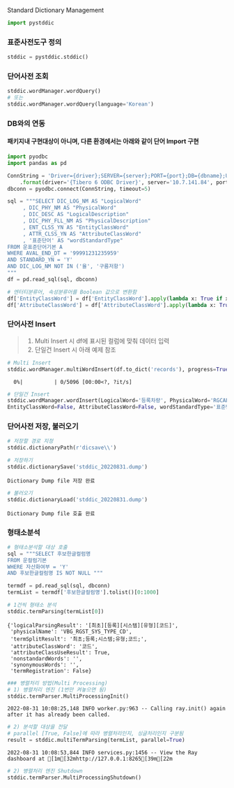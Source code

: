 Standard Dictionary Management

```python
import pystddic
```

### 표준사전도구 정의


```python
stddic = pystddic.stddic()
```

### 단어사전 조회


```python
stddic.wordManager.wordQuery()
# 또는
stddic.wordManager.wordQuery(language='Korean')
```



### DB와의 연동
#### 패키지내 구현대상이 아니며, 다른 환경에서는 아래와 같이 단어 Import 구현


```python
import pyodbc
import pandas as pd

ConnString = 'Driver={driver};SERVER={server};PORT={port};DB={dbname};UID={uid};PWD={pwd};'\
    .format(driver='{Tibero 6 ODBC Driver}', server='10.7.141.84', port='1521', dbname='DATAWARE', uid='dtwareadm', pwd='Encore##5868')
dbconn = pyodbc.connect(ConnString, timeout=5)

sql = """SELECT DIC_LOG_NM AS "LogicalWord"
     , DIC_PHY_NM AS "PhysicalWord"
     , DIC_DESC AS "LogicalDescription"
     , DIC_PHY_FLL_NM AS "PhysicalDescription"
     , ENT_CLSS_YN AS "EntityClassWord"
     , ATTR_CLSS_YN AS "AttributeClassWord"
     , '표준단어' AS "wordStandardType"
FROM 운표준단어기본 A
WHERE AVAL_END_DT = '99991231235959'
AND STANDARD_YN = 'Y' 
AND DIC_LOG_NM NOT IN ('율', '구름저항')
"""
df = pd.read_sql(sql, dbconn)

# 엔터티분류어, 속성분류어를 Boolean 값으로 변환함
df['EntityClassWord'] = df['EntityClassWord'].apply(lambda x: True if x == 'Y' else False)
df['AttributeClassWord'] = df['AttributeClassWord'].apply(lambda x: True if x == 'Y' else False)
```

### 단어사전 Insert
> 1) Multi Insert 시 df에 표시된 컬럼에 맞춰 데이터 입력 <br>
> 2) 단일건 Insert 시 아래 예제 참조


```python
# Multi Insert 
stddic.wordManager.multiWordInsert(df.to_dict('records'), progress=True) 
```


      0%|          | 0/5096 [00:00<?, ?it/s]



```python
# 단일건 Insert
stddic.wordManager.wordInsert(LogicalWord='등록차량', PhysicalWord='RGCAR', LogicalDescription='값이 녜, 아녜여 확인', PhysicalDescription='Car Regist', \
EntityClassWord=False, AttributeClassWord=False, wordStandardType='표준단어')
```

### 단어사전 저장, 불러오기


```python
# 저장할 경로 지정
stddic.dictionaryPath(r'dicsave\\')
```


```python
# 저장하기
stddic.dictionarySave('stddic_20220831.dump')
```

    Dictionary Dump file 저장 완료
    


```python
# 불러오기
stddic.dictionaryLoad('stddic_20220831.dump')
```

    Dictionary Dump file 호출 완료
    

### 형태소분석


```python
# 형태소분석할 대상 호출
sql = """SELECT 후보한글컬럼명
FROM 운컬럼기본
WHERE 자산화여부 = 'Y'
AND 후보한글컬럼명 IS NOT NULL """

termdf = pd.read_sql(sql, dbconn)
termList = termdf['후보한글컬럼명'].tolist()[0:1000]
```


```python
# 1건씩 형태소 분석
stddic.termParsing(termList[0])
```




    {'logicalParsingResult': '[최초][등록][시스템][유형][코드]',
     'physicalName': 'VBG_RGST_SYS_TYPE_CD',
     'termSplitResult': '최초;등록;시스템;유형;코드;',
     'attributeClassWord': '코드',
     'attributeClassUseResult': True,
     'nonstandardWords': '',
     'synonymousWords': '',
     'termRegistration': False}




```python
### 병렬처리 방법(Multi Processing)
# 1) 병렬처리 엔진 (1번만 켜놓으면 됨)
stddic.termParser.MultiProcessingInit()
```

    2022-08-31 10:08:25,148	INFO worker.py:963 -- Calling ray.init() again after it has already been called.
    


```python
# 2) 분석할 대상을 전달
# parallel [True, False]에 따라 병렬처리인지, 싱글처리인지 구분됨
result = stddic.multiTermParsing(termList, parallel=True)
```

    2022-08-31 10:08:53,844	INFO services.py:1456 -- View the Ray dashboard at [1m[32mhttp://127.0.0.1:8265[39m[22m
    


```python
# 2) 병렬처리 엔진 Shutdown
stddic.termParser.MultiProcessingShutdown()
```
